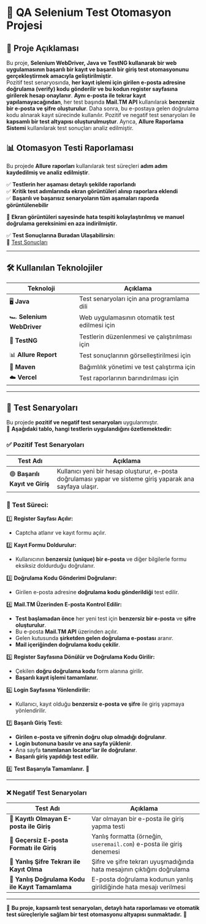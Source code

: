 # 🧪 QA Selenium Test Otomasyon Projesi

## 📌 Proje Açıklaması
Bu proje, **Selenium WebDriver, Java ve TestNG kullanarak bir web uygulamasının başarılı bir kayıt ve başarılı bir giriş test otomasyonunu gerçekleştirmek amacıyla geliştirilmiştir**.  
Pozitif test senaryosında, **her kayıt işlemi için girilen e-posta adresine doğrulama (verify) kodu gönderilir ve bu kodun register sayfasına girilerek hesap onaylanır**. **Aynı e-posta ile tekrar kayıt yapılamayacağından**, her test başında **Mail.TM API** kullanılarak **benzersiz bir e-posta ve şifre oluşturulur**. Daha sonra, bu e-postaya gelen doğrulama kodu alınarak kayıt sürecinde kullanılır.
Pozitif ve negatif test senaryoları ile **kapsamlı bir test altyapısı oluşturulmuştur**. Ayrıca, **Allure Raporlama Sistemi** kullanılarak test sonuçları analiz edilmiştir.

## 📊 **Otomasyon Testi Raporlaması**
Bu projede **Allure raporları** kullanılarak test süreçleri **adım adım kaydedilmiş ve analiz edilmiştir**.  

✅ **Testlerin her aşaması detaylı şekilde raporlandı**  
✅ **Kritik test adımlarında ekran görüntüleri alınıp raporlara eklendi**  
✅ **Başarılı ve başarısız senaryoların tüm aşamaları raporda görüntülenebilir**

📸 **Ekran görüntüleri sayesinde hata tespiti kolaylaştırılmış ve manuel doğrulama gereksinimi en aza indirilmiştir.**  


✅ **Test Sonuçlarına Buradan Ulaşabilirsin:**  
🔗 [Test Sonuçları](https://qa-selenium-test-automation-project.vercel.app/)

---

## 🛠 **Kullanılan Teknolojiler**
| Teknoloji | Açıklama |
|-----------|---------|
| 🖥 **Java** | Test senaryoları için ana programlama dili |
| 🏎 **Selenium WebDriver** | Web uygulamasının otomatik test edilmesi için |
| 🧪 **TestNG** | Testlerin düzenlenmesi ve çalıştırılması için |
| 📊 **Allure Report** | Test sonuçlarının görselleştirilmesi için |
| 🐧 **Maven** | Bağımlılık yönetimi ve test çalıştırma için |
| ☁️ **Vercel** | Test raporlarının barındırılması için |

---

## 📑 **Test Senaryoları**
Bu projede **pozitif ve negatif test senaryoları** uygulanmıştır.  
📌 **Aşağıdaki tablo, hangi testlerin uygulandığını özetlemektedir:**

### ✅ **Pozitif Test Senaryoları**
| Test Adı | Açıklama |
|----------|---------|
| 🟢 **Başarılı Kayıt ve Giriş** | Kullanıcı yeni bir hesap oluşturur, e-posta doğrulaması yapar ve sisteme giriş yaparak ana sayfaya ulaşır. |

### 📌 **Test Süreci:**  

1️⃣ **Register Sayfası Açılır:**  
   - Captcha atlanır ve kayıt formu açılır.  

2️⃣ **Kayıt Formu Doldurulur:**  
   - Kullanıcının **benzersiz (unique) bir e-posta** ve diğer bilgilerle formu eksiksiz doldurduğu doğrulanır.  

3️⃣ **Doğrulama Kodu Gönderimi Doğrulanır:**  
   - Girilen e-posta adresine **doğrulama kodu gönderildiği** test edilir.  

4️⃣ **Mail.TM Üzerinden E-posta Kontrol Edilir:**  
   - **Test başlamadan önce** her yeni test için **benzersiz bir e-posta** ve **şifre oluşturulur**.  
   - Bu e-posta **Mail.TM API** üzerinden açılır.  
   - Gelen kutusunda **şirketden gelen doğrulama e-postası** aranır.  
   - **Mail içeriğinden doğrulama kodu çekilir**.  

5️⃣ **Register Sayfasına Dönülür ve Doğrulama Kodu Girilir:**  
   - Çekilen **doğru doğrulama kodu** form alanına girilir.  
   - **Başarılı kayıt işlemi tamamlanır.**  

6️⃣ **Login Sayfasına Yönlendirilir:**  
   - Kullanıcı, kayıt olduğu **benzersiz e-posta ve şifre** ile giriş yapmaya yönlendirilir.  

7️⃣ **Başarılı Giriş Testi:**  
   - **Girilen e-posta ve şifrenin doğru olup olmadığı doğrulanır**.  
   - **Login butonuna basılır ve ana sayfa yüklenir**.  
   - Ana sayfa **tanımlanan locator'lar ile doğrulanır**.  
   - **Başarılı giriş yapıldığı test edilir.**  

8️⃣ **Test Başarıyla Tamamlanır.** 🎯  

---

### ❌ **Negatif Test Senaryoları**
| Test Adı | Açıklama |
|----------|---------|
| 🔴 **Kayıtlı Olmayan E-posta ile Giriş** | Var olmayan bir e-posta ile giriş yapma testi |
| 🔴 **Geçersiz E-posta Formatı ile Giriş** | Yanlış formatta (örneğin, `useremail.com`) e-posta ile giriş denemesi |
| 🔴 **Yanlış Şifre Tekrarı ile Kayıt Olma** | Şifre ve şifre tekrarı uyuşmadığında hata mesajının çıktığını doğrulama |
| 🔴 **Yanlış Doğrulama Kodu ile Kayıt Tamamlama** | E-posta doğrulama kodunun yanlış girildiğinde hata mesajı verilmesi |

---

📌 **Bu proje, kapsamlı test senaryoları, detaylı hata raporlaması ve otomatik test süreçleriyle sağlam bir test otomasyonu altyapısı sunmaktadır.** 🚀
